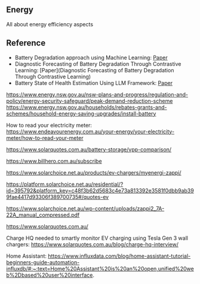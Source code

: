 ## Energy
All about energy efficiency aspects


## Reference

- Battery Degradation approach using Machine Learning: [Paper](https://arxiv.org/pdf/2410.14347)
- Diagnostic Forecasting of Battery Degradation Through Contrastive Learning: [Paper](Diagnostic Forecasting of Battery Degradation Through Contrastive Learning)
- Battery State of Health Estimation Using LLM Framework: [Paper](https://arxiv.org/html/2501.18123v1)

https://www.energy.nsw.gov.au/nsw-plans-and-progress/regulation-and-policy/energy-security-safeguard/peak-demand-reduction-scheme
https://www.energy.nsw.gov.au/households/rebates-grants-and-schemes/household-energy-saving-upgrades/install-battery

How to read your electricity meter:
https://www.endeavourenergy.com.au/your-energy/your-electricity-meter/how-to-read-your-meter

https://www.solarquotes.com.au/battery-storage/vpp-comparison/

https://www.billhero.com.au/subscribe

https://www.solarchoice.net.au/products/ev-chargers/myenergi-zappi/

https://platform.solarchoice.net.au/residential/?id=395792&platform_key=c48f3b62d5683c4e73a813392e3581f0dbb9ab399fae4417d93306f389700735#/quotes-ev

https://www.solarchoice.net.au/wp-content/uploads/zappi2_7A-22A_manual_compressed.pdf

https://www.solarquotes.com.au/

Charge HQ needed to smartly monitor EV charging using Tesla Gen 3 wall chargers:
https://www.solarquotes.com.au/blog/charge-hq-interview/

Home Assistant:
https://www.influxdata.com/blog/home-assistant-tutorial-beginners-guide-automation-influxdb/#:~:text=Home%20Assistant%20is%20an%20open,unified%20web%2Dbased%20user%20interface.

